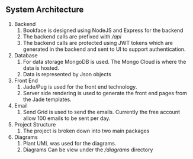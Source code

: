 ## System Architecture
1. Backend
    1. Bookface is designed using NodeJS and Express for the backend
    1. The backend calls are prefixed with <i>/api</i>
    1. The backend calls are protected using JWT tokens which are generated in the backend and sent to UI to support authentication.
1. Database
    1. For data storage MongoDB is used. The Mongo Cloud is where the data is hosted.
    1. Data is represented by Json objects
1. Front End
    1. Jade/Pug is used for the front end technology.
    1. Server side rendering is used to generate the front end pages from the Jade templates.
1. Email
    1. Send Grid is used to send the emails. Currently the free account allow 100 emails to be sent per day.
1. Project Structure
    1. The project is broken down into two main packages 
1. Diagrams 
    1. Plant UML was used for the diagrams. 
    1. Diagrams Can be view under the <i>/diagrams</i> directory